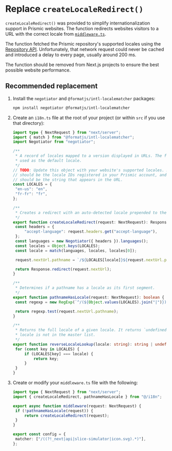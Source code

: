 # Replace `createLocaleRedirect()`

`createLocaleRedirect()` was provided to simplify internationalization support in Prismic websites. The function redirects websites visitors to a URL with the correct locale from [`middleware.ts`](https://nextjs.org/docs/app/building-your-application/routing/middleware).

The function fetched the Prismic repository's supported locales using the [Repository API](https://prismic.io/docs/repository-api-technical-reference). Unfortunately, that network request could never be cached and introduced a delay to every page, usually around 200 ms.

The function should be removed from Next.js projects to ensure the best possible website performance.

## Recommended replacement

1. Install the `negotiator` and `@formatjs/intl-localematcher` packages:

   ```sh
   npm install negotiator @formatjs/intl-localematcher
   ```

1. Create an `i18n.ts` file at the root of your project (or within `src` if you use that directory):

   ```ts
   import type { NextRequest } from "next/server";
   import { match } from "@formatjs/intl-localematcher";
   import Negotiator from "negotiator";

   /**
    * A record of locales mapped to a version displayed in URLs. The first entry is
    * used as the default locale.
    */
   // TODO: Update this object with your website's supported locales. Keys
   // should be the locale IDs registered in your Prismic account, and values
   // should be the string that appears in the URL.
   const LOCALES = {
   	"en-us": "en",
   	"fr-fr": "fr",
   };

   /**
    * Creates a redirect with an auto-detected locale prepended to the URL.
    */
   export function createLocaleRedirect(request: NextRequest): Response {
   	const headers = {
   		"accept-language": request.headers.get("accept-language"),
   	};
   	const languages = new Negotiator({ headers }).languages();
   	const locales = Object.keys(LOCALES);
   	const locale = match(languages, locales, locales[0]);

   	request.nextUrl.pathname = `/${LOCALES[locale]}${request.nextUrl.pathname}`;

   	return Response.redirect(request.nextUrl);
   }

   /**
    * Determines if a pathname has a locale as its first segment.
    */
   export function pathnameHasLocale(request: NextRequest): boolean {
   	const regexp = new RegExp(`^/(${Object.values(LOCALES).join("|")})(\/|$)`);

   	return regexp.test(request.nextUrl.pathname);
   }

   /**
    * Returns the full locale of a given locale. It returns `undefined` if the
    * locale is not in the master list.
    */
   export function reverseLocaleLookup(locale: string): string | undefined {
   	for (const key in LOCALES) {
   		if (LOCALES[key] === locale) {
   			return key;
   		}
   	}
   }
   ```

1. Create or modify your `middleware.ts` file with the following:

   ```ts
   import type { NextRequest } from "next/server";
   import { createLocaleRedirect, pathnameHasLocale } from "@/i18n";

   export async function middleware(request: NextRequest) {
   	if (!pathnameHasLocale(request)) {
   		return createLocaleRedirect(request);
   	}
   }

   export const config = {
   	matcher: ["/((?!_next|api|slice-simulator|icon.svg).*)"],
   };
   ```
